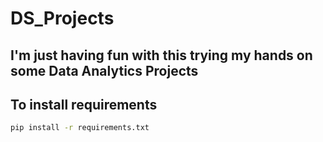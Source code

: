 # DS_Projects

## I'm just having fun with this trying my hands on some Data Analytics Projects

## To install requirements
```bash
pip install -r requirements.txt
```
